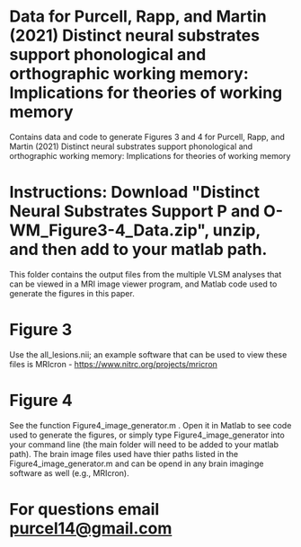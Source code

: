 # Data for Purcell, Rapp, and Martin (2021) Distinct neural substrates support phonological and orthographic working memory: Implications for theories of working memory
Contains data and code to generate Figures 3 and 4 for Purcell, Rapp, and Martin (2021) Distinct neural substrates support phonological and orthographic 
working memory:  Implications for theories of working memory 

# Instructions: Download "Distinct Neural Substrates Support P and O-WM_Figure3-4_Data.zip", unzip, and then add to your matlab path.
This folder contains the output files from the multiple VLSM analyses that can be viewed in a MRI image viewer program, and Matlab code used to generate 
the figures in this paper.

# Figure 3
Use the all_lesions.nii; an example software that can be used to view these files is MRIcron - https://www.nitrc.org/projects/mricron

# Figure 4
See the function Figure4_image_generator.m . Open it in Matlab to see code used to generate the figures, or simply type Figure4_image_generator into 
your command line (the main folder will need to be added to your matlab path). The brain image files used have thier paths listed in the Figure4_image_generator.m and 
can be opend in any brain imaginge software as well (e.g., MRIcron).

# For questions email purcel14@gmail.com
